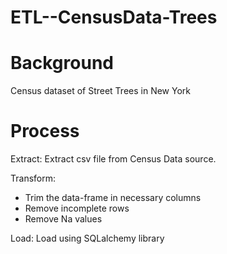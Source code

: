 # ETL--CensusData-Trees

# Background
Census dataset of Street Trees in New York 

# Process

Extract: Extract csv file from Census Data source. 

Transform: 
- Trim the data-frame in necessary columns
- Remove incomplete rows
- Remove Na values

Load: Load using SQLalchemy library

